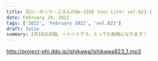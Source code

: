 ```yaml
---
title: 石川・ホンマ・ぶるんのBe-SIDE Your Life! vol.823-1
date: February 24, 2022
tags: ['2022', 'February 2022', 'vol.823']
draft: false
summary: 2月18日収録。ヘトヘトデス。とっても勉強になります！
---
```


http://project-phi.ddo.jp/ishikawa/ishikawa823_1.mp3